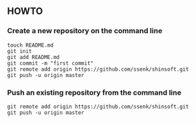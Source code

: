 ## HOWTO

### Create a new repository on the command line

```
touch README.md
git init
git add README.md
git commit -m "first commit"
git remote add origin https://github.com/ssenk/shinsoft.git
git push -u origin master
```
### Push an existing repository from the command line
```
git remote add origin https://github.com/ssenk/shinsoft.git
git push -u origin master
```